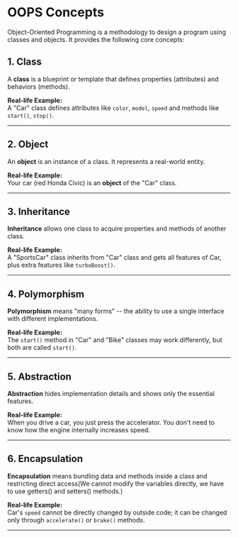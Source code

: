 # OOPS Concepts

Object-Oriented Programming is a methodology to design a program using classes and objects. It provides the following core concepts:

## 1. Class

A **class** is a blueprint or template that defines properties
(attributes) and behaviors (methods).

**Real-life Example:**\
A "Car" class defines attributes like `color`, `model`, `speed` and
methods like `start()`, `stop()`.

---

## 2. Object

An **object** is an instance of a class. It represents a real-world
entity.

**Real-life Example:**\
Your car (red Honda Civic) is an **object** of the "Car" class.

---

## 3. Inheritance

**Inheritance** allows one class to acquire properties and methods of
another class.

**Real-life Example:**\
A "SportsCar" class inherits from "Car" class and gets all features of
Car, plus extra features like `turboBoost()`.

---

## 4. Polymorphism

**Polymorphism** means "many forms" -- the ability to use a single
interface with different implementations.

**Real-life Example:**\
The `start()` method in "Car" and "Bike" classes may work differently,
but both are called `start()`.

---

## 5. Abstraction

**Abstraction** hides implementation details and shows only the
essential features.

**Real-life Example:**\
When you drive a car, you just press the accelerator. You don't need to
know how the engine internally increases speed.

---

## 6. Encapsulation

**Encapsulation** means bundling data and methods inside a class and
restricting direct access(We cannot modify the variables directly, we have to use getters() and setters() methods.)

**Real-life Example:**\
Car's `speed` cannot be directly changed by outside code; it can be
changed only through `accelerate()` or `brake()` methods.

---
